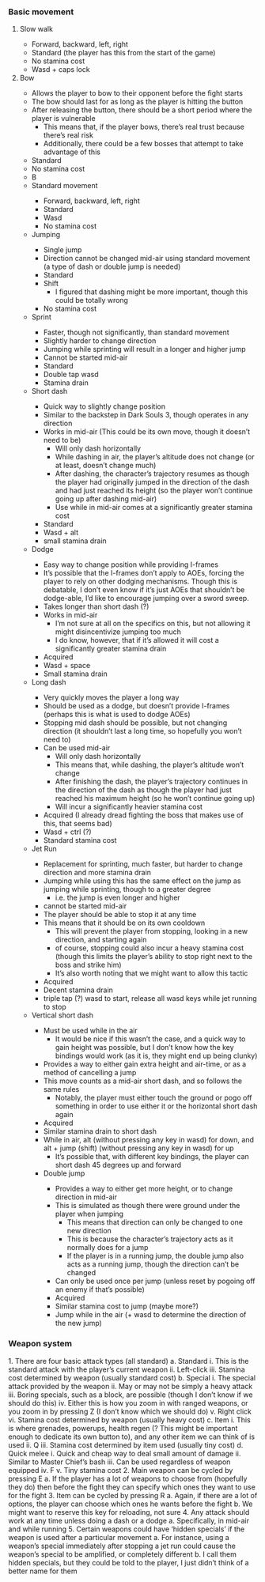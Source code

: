 <h3>Basic movement</h3>
<ol>
<li>Slow walk</li>
<ul>
<li>Forward, backward, left, right</li>
<li>Standard (the player has this from the start of the game)
<li>No stamina cost
<li>Wasd + caps lock
</ul>
<li>Bow</li>
<ul>
<li>Allows the player to bow to their opponent before the fight starts
<li>The bow should last for as long as the player is hitting the button
<li>After releasing the button, there should be a short period where the player is vulnerable
<ul>
<li>This means that, if the player bows, there’s real trust because there’s real risk
<li>Additionally, there could be a few bosses that attempt to take advantage of this
</ul>
<li>Standard
<li>No stamina cost
<li>B
<li>Standard movement</li>
<ul>
<li>Forward, backward, left, right
<li>Standard 
<li>Wasd
<li>No stamina cost
</ul>
<li>Jumping</li>
<ul>
<li>Single jump
<li>Direction cannot be changed mid-air using standard movement (a type of dash or double jump is needed)
<li>Standard
<li>Shift
<ul>
<li>I figured that dashing might be more important, though this could be totally wrong
</ul>
<li>No stamina cost
</ul>
<li>Sprint</li>
<ul>
<li>Faster, though not significantly, than standard movement
<li>Slightly harder to change direction
<li>Jumping while sprinting will result in a longer and higher jump
<li>Cannot be started mid-air
<li>Standard 
<li>Double tap wasd
<li>Stamina drain
</ul>
<li>Short dash</li>
<ul>
<li>Quick way to slightly change position
<li>Similar to the backstep in Dark Souls 3, though operates in any direction
<li>Works in mid-air (This could be its own move, though it doesn’t need to be)
<ul>
<li>Will only dash horizontally
<li>While dashing in air, the player’s altitude does not change (or at least, doesn’t change much)
<li>After dashing, the character’s trajectory resumes as though the player had originally jumped in the direction of the dash and had just reached its height (so the player won’t continue going up after dashing mid-air)
<li>Use while in mid-air comes at a significantly greater stamina cost
</ul>
<li>Standard
<li>Wasd + alt 
<li>small stamina drain
</ul>
<li>Dodge</li>
<ul>
<li>Easy way to change position while providing I-frames
<li>It’s possible that the I-frames don’t apply to AOEs, forcing the player to rely on other dodging mechanisms. Though this is debatable, I don’t even know if it’s just AOEs that shouldn’t be dodge-able, I’d like to encourage jumping over a sword sweep.
<li>Takes longer than short dash (?)
<li>Works in mid-air
<ul>
<li>I’m not sure at all on the specifics on this, but not allowing it might disincentivize jumping too much
<li>I do know, however, that if it’s allowed it will cost a significantly greater stamina drain
</ul>
<li>Acquired 
<li>Wasd + space
<li>Small stamina drain
</ul>
<li>Long dash</li>
<ul>
<li>Very quickly moves the player a long way
<li>Should be used as a dodge, but doesn’t provide I-frames (perhaps this is what is used to dodge AOEs)
<li>Stopping mid dash should be possible, but not changing direction (it shouldn’t last a long time, so hopefully you won’t need to)
<li>Can be used mid-air
<ul>
<li>Will only dash horizontally
<li>This means that, while dashing, the player’s altitude won’t change
<li>After finishing the dash, the player’s trajectory continues in the direction of the dash as though the player had just reached his maximum height (so he won’t continue going up)
<li>Will incur a significantly heavier stamina cost
</ul>
<li>Acquired (I already dread fighting the boss that makes use of this, that seems bad)
<li>Wasd + ctrl (?)
<li>Standard stamina cost
</ul>
<li>Jet Run</li>
<ul>
<li>Replacement for sprinting, much faster, but harder to change direction and more stamina drain
<li>Jumping while using this has the same effect on the jump as jumping while sprinting, though to a greater degree
<ul>
<li>i.e. the jump is even longer and higher
</ul>
<li>cannot be started mid-air
<li>The player should be able to stop it at any time
<li>This means that it should be on its own cooldown 
<ul>
<li>This will prevent the player from stopping, looking in a new direction, and starting again
<li>of course, stopping could also incur a heavy stamina cost (though this limits the player’s ability to stop right next to the boss and strike him)
<li>It’s also worth noting that we might want to allow this tactic
</ul>
<li>Acquired
<li>Decent stamina drain
<li>triple tap (?) wasd to start, release all wasd keys while jet running to stop
</ul>
<li>Vertical short dash</li>
<ul>
<li>Must be used while in the air
<ul>
<li>It would be nice if this wasn’t the case, and a quick way to gain height was possible, but I don’t know how the key bindings would work (as it is, they might end up being clunky)
</ul>
<li>Provides a way to either gain extra height and air-time, or as a method of cancelling a jump
<li>This move counts as a mid-air short dash, and so follows the same rules
<ul>
<li>Notably, the player must either touch the ground or pogo off something in order to use either it or the horizontal short dash again
</ul>
<li>Acquired
<li>Similar stamina drain to short dash
<li>While in air, alt (without pressing any key in wasd) for down, and alt + jump (shift) (without pressing any key in wasd) for up
<ul>
<li>It’s possible that, with different key bindings, the player can short dash 45 degrees up and forward
</ul>
<li>Double jump</li>
<ul>
<li>Provides a way to either get more height, or to change direction in mid-air
<li>This is simulated as though there were ground under the player when jumping
<ul>
<li>This means that direction can only be changed to one new direction
<li>This is because the character’s trajectory acts as it normally does for a jump
<li>If the player is in a running jump, the double jump also acts as a running jump, though the direction can’t be changed
</ul>
<li>Can only be used once per jump (unless reset by pogoing off an enemy if that’s possible)
<li>Acquired
<li>Similar stamina cost to jump (maybe more?)
<li>Jump while in the air (+ wasd to determine the direction of the new jump)
</ul>
</ol>
<p>
<h3>Weapon system</h3>
1.	There are four basic attack types (all standard)
a.	Standard
i.	This is the standard attack with the player’s current weapon
ii.	Left-click
iii.	Stamina cost determined by weapon (usually standard cost)
b.	Special
i.	The special attack provided by the weapon
ii.	May or may not be simply a heavy attack
iii.	Boring specials, such as a block, are possible (though I don’t know if we should do this)
iv.	Either this is how you zoom in with ranged weapons, or you zoom in by pressing Z (I don’t know which we should do)
v.	Right click
vi.	Stamina cost determined by weapon (usually heavy cost)
c.	Item
i.	This is where grenades, powerups, health regen (? This might be important enough to dedicate its own button to), and any other item we can think of is used
ii.	Q
iii.	Stamina cost determined by item used (usually tiny cost)
d.	Quick melee 
i.	Quick and cheap way to deal small amount of damage
ii.	Similar to Master Chief’s bash
iii.	Can be used regardless of weapon equipped
iv.	F
v.	Tiny stamina cost
2.	Main weapon can be cycled by pressing E
a.	If the player has a lot of weapons to choose from (hopefully they do) then before the fight they can specify which ones they want to use for the fight
3.	Item can be cycled by pressing R
a.	Again, if there are a lot of options, the player can choose which ones he wants before the fight
b.	We might want to reserve this key for reloading, not sure
4.	Any attack should work at any time unless doing a dash or a dodge
a.	Specifically, in mid-air and while running
5.	Certain weapons could have ‘hidden specials’ if the weapon is used after a particular movement
a.	For instance, using a weapon’s special immediately after stopping a jet run could cause the weapon’s special to be amplified, or completely different
b.	I call them hidden specials, but they could be told to the player, I just didn’t think of a better name for them
